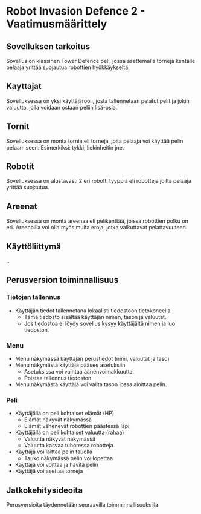 # Robot Invasion Defence 2 - Vaatimusmäärittely

## Sovelluksen tarkoitus

Sovellus on klassinen Tower Defence peli, jossa asettemalla torneja kentälle pelaaja yrittää suojautua robottien hyökkäykseltä.

## Kayttajat

Sovelluksessa on yksi käyttäjärooli, josta tallennetaan pelatut pelit ja jokin valuutta, jolla voidaan ostaan peliin lisä-osia.

## Tornit 

Sovelluksessa on monta tornia eli torneja, joita pelaaja voi käyttää pelin pelaamiseen. Esimerkiksi: tykki, liekinheitin jne.

## Robotit

Sovelluksessa on alustavasti 2 eri robotti tyyppiä eli robotteja joilta pelaaja yrittää suojautua.

## Areenat

Sovelluksessa on monta areenaa eli pelikenttää, joissa robottien polku on eri. Areenoilla voi olla myös muita eroja, jotka vaikuttavat pelattavuuteen.

## Käyttöliittymä

..


## Perusversion toiminnallisuus

### Tietojen tallennus

- Käyttäjän tiedot tallennetana lokaalisti tiedostoon tietokoneella
    - Tämä tiedosto sisältää käyttäjän nimen, tason ja valuutat.
    - Jos tiedostoa ei löydy sovellus kysyy käyttäjältä nimen ja luo tiedoston.

### Menu

- Menu näkymässä käyttäjän perustiedot (nimi, valuutat ja taso)
- Menu näkymästä käyttäjä pääsee asetuksiin
    - Asetuksissa voi vaihtaa äänenvoimakkuutta.
    - Poistaa tallennus tiedoston
- Menu näkymästä käyttäjä voi valita tason jossa aloittaa pelin.

### Peli

- Käyttäjällä on peli kohtaiset elämät (HP)
    - Elämät näkyvät näkymässä
    - Elämät vähenevät robottien päästessä läpi.
- Käyttäjällä on peli kohtaiset valuutta (rahaa)
    - Valuutta näkyvät näkymässä
    - Valuutta kasvaa tuhotessa robotteja
- Käyttäjä voi laittaa pelin tauolla
    - Tauko näkymässä pelin voi lopettaa
- Käyttäjä voi voittaa ja hävitä pelin
- Käyttäjä voi asettaa torneja

## Jatkokehitysideoita

Perusversioita täydennetään seuraavilla toimminnallisuuksilla



